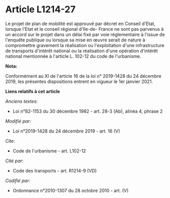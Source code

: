 # Article L1214-27

Le projet de   plan de mobilité est approuvé par décret en Conseil d'Etat, lorsque l'Etat et le conseil régional d'Ile-de-
France ne sont pas parvenus à un accord sur le projet dans un délai fixé par voie réglementaire à l'issue de l'enquête
publique ou lorsque sa mise en œuvre serait de nature à compromettre gravement la réalisation ou l'exploitation d'une
infrastructure de transports d'intérêt national ou la réalisation d'une opération d'intérêt national mentionnée à l'article
L. 102-12 du code de l'urbanisme.

**Nota:**

Conformément au XI de l'article 16 de la loi n° 2019-1428 du 24 décembre 2019, les présentes dispositions entrent en vigueur
le 1er janvier 2021.

**Liens relatifs à cet article**

_Anciens textes_:

  - Loi n°82-1153 du 30 décembre 1982 - art. 28-3 (Ab), alinéa 4, phrase 2

_Modifié par_:

  - Loi n°2019-1428 du 24 décembre 2019 - art. 16 (V)

_Cite_:

  - Code de l'urbanisme - art. L102-12

_Cité par_:

  - Code des transports - art. R1214-9 (VD)

_Codifié par_:

  - Ordonnance n°2010-1307 du 28 octobre 2010 - art. (V)
